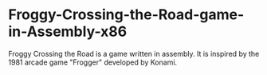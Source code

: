 # Froggy-Crossing-the-Road-game-in-Assembly-x86
Froggy Crossing the Road is a game written in assembly. It is inspired by the 1981 arcade game "Frogger" developed by Konami.
